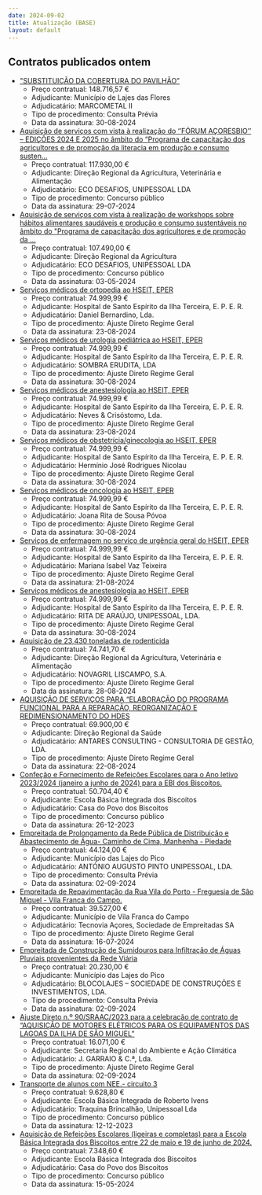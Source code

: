 ```yaml
---
date: 2024-09-02
title: Atualização (BASE)
layout: default
---
```

## Contratos publicados ontem

* ["SUBSTITUIÇÃO DA COBERTURA DO PAVILHÃO”](https://www.base.gov.pt/Base4/pt/detalhe/?type=contratos&id=10897204)
  * Preço contratual: 148.716,57 €
  * Adjudicante: Município de Lajes das Flores
  * Adjudicatário: MARCOMETAL II
  * Tipo de procedimento: Consulta Prévia
  * Data da assinatura: 30-08-2024
* [Aquisição de serviços com vista à realização do ‘’FÓRUM AÇORESBIO’’ – EDIÇÕES 2024 E 2025 no âmbito do “Programa de capacitação dos agricultores e de promoção da literacia em produção e consumo susten...](https://www.base.gov.pt/Base4/pt/detalhe/?type=contratos&id=10896505)
  * Preço contratual: 117.930,00 €
  * Adjudicante: Direção Regional da Agricultura, Veterinária e Alimentação
  * Adjudicatário: ECO DESAFIOS, UNIPESSOAL LDA
  * Tipo de procedimento: Concurso público
  * Data da assinatura: 29-07-2024
* [Aquisição de serviços com vista à realização de workshops sobre hábitos alimentares saudáveis e produção e consumo sustentáveis no âmbito do "Programa de capacitação dos agricultores e de promoção da ...](https://www.base.gov.pt/Base4/pt/detalhe/?type=contratos&id=10896521)
  * Preço contratual: 107.490,00 €
  * Adjudicante: Direção Regional da Agricultura
  * Adjudicatário: ECO DESAFIOS, UNIPESSOAL LDA
  * Tipo de procedimento: Concurso público
  * Data da assinatura: 03-05-2024
* [Serviços médicos de ortopedia ao HSEIT, EPER](https://www.base.gov.pt/Base4/pt/detalhe/?type=contratos&id=10896670)
  * Preço contratual: 74.999,99 €
  * Adjudicante: Hospital de Santo Espírito da Ilha Terceira, E. P. E. R.
  * Adjudicatário: Daniel Bernardino, Lda.
  * Tipo de procedimento: Ajuste Direto Regime Geral
  * Data da assinatura: 23-08-2024
* [Serviços médicos de urologia pediátrica ao HSEIT, EPER](https://www.base.gov.pt/Base4/pt/detalhe/?type=contratos&id=10896854)
  * Preço contratual: 74.999,99 €
  * Adjudicante: Hospital de Santo Espírito da Ilha Terceira, E. P. E. R.
  * Adjudicatário: SOMBRA ERUDITA, LDA
  * Tipo de procedimento: Ajuste Direto Regime Geral
  * Data da assinatura: 30-08-2024
* [Serviços médicos de anestesiologia ao HSEIT, EPER](https://www.base.gov.pt/Base4/pt/detalhe/?type=contratos&id=10896964)
  * Preço contratual: 74.999,99 €
  * Adjudicante: Hospital de Santo Espírito da Ilha Terceira, E. P. E. R.
  * Adjudicatário: Neves & Crisóstomo, Lda.
  * Tipo de procedimento: Ajuste Direto Regime Geral
  * Data da assinatura: 23-08-2024
* [Serviços médicos de obstetrícia/ginecologia ao HSEIT, EPER](https://www.base.gov.pt/Base4/pt/detalhe/?type=contratos&id=10898044)
  * Preço contratual: 74.999,99 €
  * Adjudicante: Hospital de Santo Espírito da Ilha Terceira, E. P. E. R.
  * Adjudicatário: Hermínio José Rodrigues Nicolau
  * Tipo de procedimento: Ajuste Direto Regime Geral
  * Data da assinatura: 30-08-2024
* [Serviços médicos de oncologia ao HSEIT, EPER](https://www.base.gov.pt/Base4/pt/detalhe/?type=contratos&id=10898027)
  * Preço contratual: 74.999,99 €
  * Adjudicante: Hospital de Santo Espírito da Ilha Terceira, E. P. E. R.
  * Adjudicatário: Joana Rita de Sousa Póvoa
  * Tipo de procedimento: Ajuste Direto Regime Geral
  * Data da assinatura: 30-08-2024
* [Serviços de enfermagem no serviço de urgência geral do HSEIT, EPER](https://www.base.gov.pt/Base4/pt/detalhe/?type=contratos&id=10898035)
  * Preço contratual: 74.999,99 €
  * Adjudicante: Hospital de Santo Espírito da Ilha Terceira, E. P. E. R.
  * Adjudicatário: Mariana Isabel Vaz Teixeira
  * Tipo de procedimento: Ajuste Direto Regime Geral
  * Data da assinatura: 21-08-2024
* [Serviços médicos de anestesiologia ao HSEIT, EPER](https://www.base.gov.pt/Base4/pt/detalhe/?type=contratos&id=10898039)
  * Preço contratual: 74.999,99 €
  * Adjudicante: Hospital de Santo Espírito da Ilha Terceira, E. P. E. R.
  * Adjudicatário: RITA DE ARAÚJO, UNIPESSOAL, LDA.
  * Tipo de procedimento: Ajuste Direto Regime Geral
  * Data da assinatura: 30-08-2024
* [Aquisição de 23,430 toneladas de rodenticida](https://www.base.gov.pt/Base4/pt/detalhe/?type=contratos&id=10896878)
  * Preço contratual: 74.741,70 €
  * Adjudicante: Direção Regional da Agricultura, Veterinária e Alimentação
  * Adjudicatário: NOVAGRIL LISCAMPO, S.A.
  * Tipo de procedimento: Ajuste Direto Regime Geral
  * Data da assinatura: 28-08-2024
* [AQUISIÇÃO DE SERVIÇOS PARA “ELABORAÇÃO DO PROGRAMA FUNCIONAL PARA A REPARAÇÃO, REORGANIZAÇÃO E REDIMENSIONAMENTO DO HDES](https://www.base.gov.pt/Base4/pt/detalhe/?type=contratos&id=10897987)
  * Preço contratual: 69.900,00 €
  * Adjudicante: Direção Regional da Saúde
  * Adjudicatário: ANTARES CONSULTING - CONSULTORIA DE GESTÃO, LDA.
  * Tipo de procedimento: Ajuste Direto Regime Geral
  * Data da assinatura: 22-08-2024
* [Confeção e Fornecimento de Refeições Escolares para o Ano letivo 2023/2024 (janeiro a junho de 2024) para a EBI dos Biscoitos.](https://www.base.gov.pt/Base4/pt/detalhe/?type=contratos&id=10897990)
  * Preço contratual: 50.704,40 €
  * Adjudicante: Escola Básica Integrada dos Biscoitos
  * Adjudicatário: Casa do Povo dos Biscoitos
  * Tipo de procedimento: Concurso público
  * Data da assinatura: 26-12-2023
* [Empreitada de Prolongamento da Rede Pública de Distribuição e Abastecimento de Água- Caminho de Cima, Manhenha - Piedade](https://www.base.gov.pt/Base4/pt/detalhe/?type=contratos&id=10897424)
  * Preço contratual: 44.124,00 €
  * Adjudicante: Município das Lajes do Pico
  * Adjudicatário: ANTÓNIO AUGUSTO PINTO UNIPESSOAL, LDA.
  * Tipo de procedimento: Consulta Prévia
  * Data da assinatura: 02-09-2024
* [Empreitada de Repavimentação da Rua Vila do Porto - Freguesia de São Miguel - Vila Franca do Campo.](https://www.base.gov.pt/Base4/pt/detalhe/?type=contratos&id=10896585)
  * Preço contratual: 39.527,00 €
  * Adjudicante: Município de Vila Franca do Campo
  * Adjudicatário: Tecnovia Açores, Sociedade de Empreitadas SA
  * Tipo de procedimento: Ajuste Direto Regime Geral
  * Data da assinatura: 16-07-2024
* [Empreitada de Construção de Sumidouros para Infiltração de Águas Pluviais provenientes da Rede Viária](https://www.base.gov.pt/Base4/pt/detalhe/?type=contratos&id=10897517)
  * Preço contratual: 20.230,00 €
  * Adjudicante: Município das Lajes do Pico
  * Adjudicatário: BLOCOLAJES – SOCIEDADE DE CONSTRUÇÕES E INVESTIMENTOS, LDA.
  * Tipo de procedimento: Consulta Prévia
  * Data da assinatura: 02-09-2024
* [Ajuste Direto n.º 90/SRAAC/2023 para a celebração de contrato de “AQUISIÇÃO DE MOTORES ELÉTRICOS PARA OS EQUIPAMENTOS DAS LAGOAS DA ILHA DE SÃO MIGUEL”](https://www.base.gov.pt/Base4/pt/detalhe/?type=contratos&id=10898022)
  * Preço contratual: 16.071,00 €
  * Adjudicante: Secretaria Regional do Ambiente e Ação Climática
  * Adjudicatário: J. GARRAIO & C.ª, Lda.
  * Tipo de procedimento: Ajuste Direto Regime Geral
  * Data da assinatura: 02-09-2024
* [Transporte de alunos com NEE.- circuito 3](https://www.base.gov.pt/Base4/pt/detalhe/?type=contratos&id=10896747)
  * Preço contratual: 9.628,80 €
  * Adjudicante: Escola Básica Integrada de Roberto Ivens
  * Adjudicatário: Traquina Brincalhão, Unipessoal Lda
  * Tipo de procedimento: Concurso público
  * Data da assinatura: 12-12-2023
* [Aquisição de Refeições Escolares (ligeiras e completas) para a Escola Básica Integrada dos Biscoitos entre 22 de maio e 19 de junho de 2024.](https://www.base.gov.pt/Base4/pt/detalhe/?type=contratos&id=10898006)
  * Preço contratual: 7.348,60 €
  * Adjudicante: Escola Básica Integrada dos Biscoitos
  * Adjudicatário: Casa do Povo dos Biscoitos
  * Tipo de procedimento: Concurso público
  * Data da assinatura: 15-05-2024
